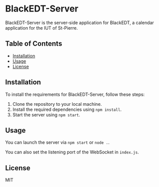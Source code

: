 # BlackEDT-Server

BlackEDT-Server is the server-side application for BlackEDT, a calendar application for the IUT of St-Pierre.

## Table of Contents

- [Installation](#installation)
- [Usage](#usage)
- [License](#license)

## Installation

To install the requirements for BlackEDT-Server, follow these steps:

1. Clone the repository to your local machine.
2. Install the required dependencies using `npm install`.
3. Start the server using `npm start`.

## Usage

You can launch the server via `npm start` or `node .`.

You can also set the listening port of the WebSocket in `index.js`.

## License

MIT
